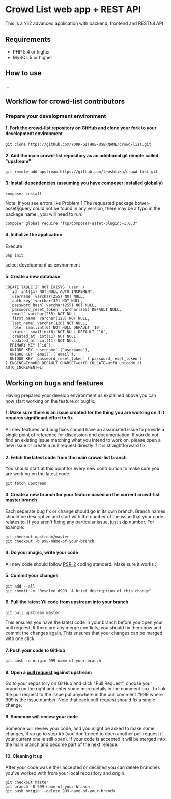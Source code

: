 Crowd List web app + REST API
=============================

This is a Yii2 advanced application with backend, frontend and RESTful API


Requirements
------------
- PHP 5.4 or higher
- MySQL 5 or higher


How to use
----------

...




Workflow for crowd-list contributors
------------------------------------

### Prepare your development environment

#### 1. Fork the crowd-list repository on GitHub and clone your fork to your development environment
```
git clone https://github.com/YOUR-GITHUB-USERNAME/crowd-list.git
```

#### 2. Add the main crowd-list repository as an additional git remote called "upstream"
```
git remote add upstream https://github.com/leoshtika/crowd-list.git
```

#### 3. Install dependencies (assuming you have composer installed globally)
```
composer install
```
Note: If you see errors like Problem 1 The requested package bower-asset/jquery could not be found in any version, 
there may be a typo in the package name., you will need to run: 
```
composer global require "fxp/composer-asset-plugin:~1.0.3"
```

#### 4. Initialize the application
Execute
```
php init
```
select development as environment


#### 5. Create a new database
```
CREATE TABLE IF NOT EXISTS `user` (
  `id` int(11) NOT NULL AUTO_INCREMENT,
  `username` varchar(255) NOT NULL,
  `auth_key` varchar(32) NOT NULL,
  `password_hash` varchar(255) NOT NULL,
  `password_reset_token` varchar(255) DEFAULT NULL,
  `email` varchar(255) NOT NULL,
  `first_name` varchar(128) NOT NULL,
  `last_name` varchar(128) NOT NULL,
  `role` smallint(6) NOT NULL DEFAULT '10',
  `status` smallint(6) NOT NULL DEFAULT '10',
  `created_at` int(11) NOT NULL,
  `updated_at` int(11) NOT NULL,
  PRIMARY KEY (`id`),
  UNIQUE KEY `username` (`username`),
  UNIQUE KEY `email` (`email`),
  UNIQUE KEY `password_reset_token` (`password_reset_token`)
) ENGINE=InnoDB DEFAULT CHARSET=utf8 COLLATE=utf8_unicode_ci AUTO_INCREMENT=1;
```



Working on bugs and features
----------------------------
Having prepared your develop environment as explained above you can now start working on the feature or bugfix.

#### 1. Make sure there is an issue created for the thing you are working on if it requires significant effort to fix
All new features and bug fixes should have an associated issue to provide a single point of reference for discussion 
and documentation.
If you do not find an existing issue matching what you intend to work on, please open a new issue or create 
a pull request directly if it is straightforward fix.

#### 2. Fetch the latest code from the main crowd-list branch
You should start at this point for every new contribution to make sure you are working on the latest code.
```
git fetch upstream
```

#### 3. Create a new branch for your feature based on the current crowd-list master branch
Each separate bug fix or change should go in its own branch. Branch names should be descriptive and start with the 
number of the issue that your code relates to. If you aren't fixing any particular issue, just skip number. For example:
```
git checkout upstream/master
git checkout -b 999-name-of-your-branch
```

#### 4. Do your magic, write your code
All new code should follow [PSR-2](https://github.com/php-fig/fig-standards/blob/master/accepted/PSR-2-coding-style-guide.md) 
coding standard. Make sure it works :)

#### 5. Commit your changes
```
git add --all
git commit -m "Resolve #999: A brief description of this change"
```

#### 6. Pull the latest Yii code from upstream into your branch
```
git pull upstream master
```
This ensures you have the latest code in your branch before you open your pull request. If there are any merge 
conflicts, you should fix them now and commit the changes again. This ensures that your changes can be merged 
with one click.

#### 7. Push your code to GitHub
```
git push -u origin 999-name-of-your-branch
```

#### 8. Open a [pull request](http://help.github.com/send-pull-requests/) against upstream
Go to your repository on GitHub and click "Pull Request", choose your branch on the right and enter some more 
details in the comment box. To link the pull request to the issue put anywhere in the pull comment #999 
where 999 is the issue number.
Note that each pull-request should fix a single change.

#### 9. Someone will review your code
Someone will review your code, and you might be asked to make some changes, if so go to step #5 
(you don't need to open another pull request if your current one is still open). 
If your code is accepted it will be merged into the main branch and become part of the next release.

#### 10. Cleaning it up
After your code was either accepted or declined you can delete branches you've worked with from your local repository and origin.
```
git checkout master
git branch -D 999-name-of-your-branch
git push origin --delete 999-name-of-your-branch
```